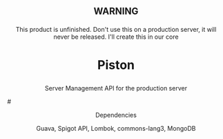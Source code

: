 ## <p align="center">WARNING
<p align="center">This product is unfinished. Don't use this on a production server, it will never be released. I'll create this in our core

# <p align="center">Piston
<p align="center">Server Management API for the production server
  
#<p align="center"> Dependencies
<p align="center"> Guava, Spigot API, Lombok, commons-lang3, MongoDB


